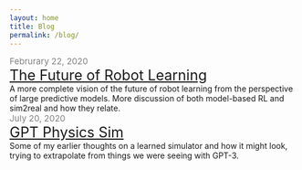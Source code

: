 ```yaml
---
layout: home
title: Blog
permalink: /blog/
---
```


<div>
<div style="color: grey; font-size: 15px;">Februrary 22, 2020</div>
<a style="font-size: 25px;" href="/robot-learning/future">The Future of Robot Learning</a>
</div>
A more complete vision of the future of robot learning from the perspective of large predictive models. More discussion of both model-based RL and sim2real and how they relate.

<div>
<div style="color: grey; font-size: 15px;">July 20, 2020</div>
<a style="font-size: 25px;" href="/gpt-sim">GPT Physics Sim</a>
</div>
Some of my earlier thoughts on a learned simulator and how it might look, trying to extrapolate from things we were seeing with GPT-3.


